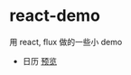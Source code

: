 react-demo
==========

用 react, flux 做的一些小 demo

- 日历 [预览](http://webers.sinaapp.com/react/calendar/index.html) 